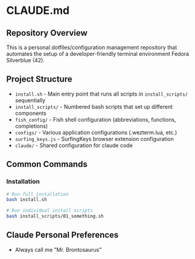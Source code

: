 # CLAUDE.md

## Repository Overview

This is a personal dotfiles/configuration management repository that automates the setup of a developer-friendly terminal environment Fedora Silverblue (42).

## Project Structure

- `install.sh` - Main entry point that runs all scripts in `install_scripts/` sequentially
- `install_scripts/` - Numbered bash scripts that set up different components
- `fish_config/` - Fish shell configuration (abbreviations, functions, completions)
- `configs/` - Various application configurations (.wezterm.lua, etc.)
- `surfing_keys.js` - SurfingKeys browser extension configuration
- `claude/` - Shared configuration for claude code

## Common Commands

### Installation

```bash
# Run full installation
bash install.sh

# Run individual install scripts
bash install_scripts/01_something.sh
```

## Claude Personal Preferences

- Always call me "Mr. Brontosaurus"